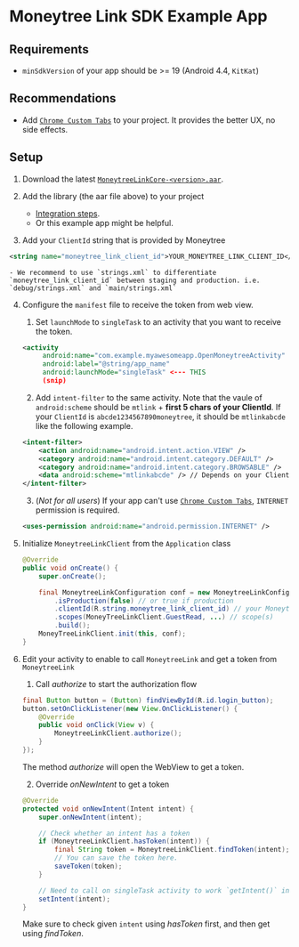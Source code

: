 # Moneytree Link SDK Example App

## Requirements

- `minSdkVersion` of your app should be >= 19 (Android 4.4, `KitKat`)

## Recommendations

- Add [`Chrome Custom Tabs`](https://developer.chrome.com/multidevice/android/customtabs) to your project. It provides the better UX, no side effects.

## Setup

1. Download the latest [`MoneytreeLinkCore-<version>.aar`](https://github.com/moneytree/mt-link-android-sdk-example/releases).

2. Add the library (the aar file above) to your project
    - [Integration steps](https://developer.android.com/studio/projects/android-library.html?#AddDependency).
    - Or this example app might be helpful.

3. Add your `ClientId` string that is provided by Moneytree
```xml
<string name="moneytree_link_client_id">YOUR_MONEYTREE_LINK_CLIENT_ID</string>
```
    - We recommend to use `strings.xml` to differentiate `moneytree_link_client_id` between staging and production. i.e. `debug/strings.xml` and `main/strings.xml`

4. Configure the `manifest` file to receive the token from web view.

    1. Set `launchMode` to `singleTask` to an activity that you want to receive the token.
    ```xml
    <activity
         android:name="com.example.myawesomeapp.OpenMoneytreeActivity"
         android:label="@string/app_name"
         android:launchMode="singleTask" <--- THIS
         (snip)
    ```

    2. Add `intent-filter` to the same activity. Note that the vaule of `android:scheme` should be `mtlink` + **first 5 chars of your ClientId**. If your `ClientId` is `abcde1234567890moneytree`, it should be `mtlinkabcde` like the following example.
    ```xml
    <intent-filter>
        <action android:name="android.intent.action.VIEW" />
        <category android:name="android.intent.category.DEFAULT" />
        <category android:name="android.intent.category.BROWSABLE" />
        <data android:scheme="mtlinkabcde" /> // Depends on your ClientId
    </intent-filter>
    ```

    3. (*Not for all users*) If your app can't use [`Chrome Custom Tabs`](https://developer.chrome.com/multidevice/android/customtabs), `INTERNET` permission is required.
    ```xml
    <uses-permission android:name="android.permission.INTERNET" />
    ```

5. Initialize `MoneytreeLinkClient` from the `Application` class
   ```java
   @Override
   public void onCreate() {
       super.onCreate();

       final MoneytreeLinkConfiguration conf = new MoneytreeLinkConfiguration.Builder()
           .isProduction(false) // or true if production
           .clientId(R.string.moneytree_link_client_id) // your MoneytreeLinkClientId
           .scopes(MoneyTreeLinkClient.GuestRead, ...) // scope(s)
           .build();
       MoneyTreeLinkClient.init(this, conf);
   }
   ```

6. Edit your activity to enable to call `MoneytreeLink` and get a token from `MoneytreeLink`

    1. Call *authorize* to start the authorization flow
    ```java
    final Button button = (Button) findViewById(R.id.login_button);
    button.setOnClickListener(new View.OnClickListener() {
        @Override
        public void onClick(View v) {
            MoneytreeLinkClient.authorize();
        }
    });
    ```
    The method *authorize* will open the WebView to get a token.

    2. Override *onNewIntent* to get a token
    ```java
    @Override
    protected void onNewIntent(Intent intent) {
        super.onNewIntent(intent);

        // Check whether an intent has a token
        if (MoneytreeLinkClient.hasToken(intent)) {
            final String token = MoneytreeLinkClient.findToken(intent);
            // You can save the token here.
            saveToken(token);
        }

        // Need to call on singleTask activity to work `getIntent()` in other methods
        setIntent(intent);
    }
    ```
    Make sure to check given `intent` using *hasToken* first, and then get using *findToken*.
